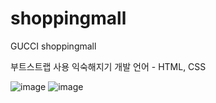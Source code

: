 # shoppingmall
GUCCI shoppingmall

부트스트랩 사용 익숙해지기
개발 언어 - HTML, CSS


![image](https://user-images.githubusercontent.com/68066598/220843395-83bbce6a-136c-4293-acc7-805ecc601a32.png)
![image](https://user-images.githubusercontent.com/68066598/220843447-705a166b-aba8-4635-8678-4b8309c75b9e.png)
